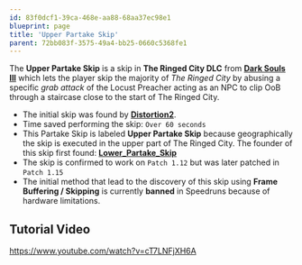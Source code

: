 ```yaml
---
id: 83f0dcf1-39ca-468e-aa88-68aa37ec98e1
blueprint: page
title: 'Upper Partake Skip'
parent: 72bb083f-3575-49a4-bb25-0660c5368fe1
---
```

The **Upper Partake Skip** is a skip in **The Ringed City DLC** from [**Dark Souls III**](/darksouls3) which lets the player skip the majority of *The Ringed City* by abusing a specific *grab attack* of the Locust Preacher acting as an NPC to clip OoB through a staircase close to the start of The Ringed City.

- The initial skip was found by [**Distortion2**](//twitch.tv/distortion2).
- Time saved performing the skip: `Over 60 seconds`
- This Partake Skip is labeled **Upper Partake Skip** because geographically the skip is executed in the upper part of The Ringed City. The founder of this skip first found: [**Lower\_Partake\_Skip**](/darksouls3/lower-partake-skip)
- The skip is confirmed to work on `Patch 1.12` but was later patched in `Patch 1.15`
- The initial method that lead to the discovery of this skip using **Frame Buffering / Skipping** is currently **banned** in Speedruns because of hardware limitations.

## Tutorial Video

https://www.youtube.com/watch?v=cT7LNFjXH6A
